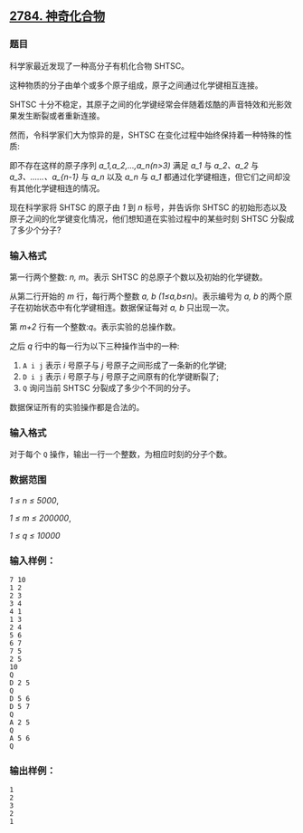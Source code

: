 ## [2784. 神奇化合物](https://www.acwing.com/problem/content/2786/)

### 题目

科学家最近发现了一种高分子有机化合物 SHTSC。

这种物质的分子由单个或多个原子组成，原子之间通过化学键相互连接。

SHTSC 十分不稳定，其原子之间的化学键经常会伴随着炫酷的声音特效和光影效果发生断裂或者重新连接。

然而，令科学家们大为惊异的是，SHTSC 在变化过程中始终保持着一种特殊的性质:

即不存在这样的原子序列 *a_1,a_2,…,a_n(n>3)* 满足 *a_1* 与 *a_2、a_2* 与 *a_3、......、a_{n-1}* 与 *a_n* 以及 *a_n* 与 *a_1* 都通过化学键相连，但它们之间却没有其他化学键相连的情况。

现在科学家将 SHTSC 的原子由 *1* 到 *n* 标号，并告诉你 SHTSC 的初始形态以及原子之间的化学键变化情况，他们想知道在实验过程中的某些时刻 SHTSC 分裂成了多少个分子?

### 输入格式

第一行两个整数: *n, m*。表示 SHTSC 的总原子个数以及初始的化学键数。

从第二行开始的 *m* 行，每行两个整数 *a, b (1≤a,b≤n)*。表示编号为 *a, b* 的两个原子在初始状态中有化学键相连。数据保证每对 *a, b* 只出现一次。

第 *m+2* 行有一个整数:*q*。表示实验的总操作数。

之后 *q* 行中的每一行为以下三种操作当中的一种:

1. `A i j` 表示 *i* 号原子与 *j* 号原子之间形成了一条新的化学键;
2. `D i j` 表示 *i* 号原子与 *j* 号原子之间原有的化学键断裂了;
3. `Q` 询问当前 SHTSC 分裂成了多少个不同的分子。

数据保证所有的实验操作都是合法的。

### 输入格式

对于每个 `Q` 操作，输出一行一个整数，为相应时刻的分子个数。

### 数据范围

*1 ≤ n ≤ 5000*,

*1 ≤ m ≤ 200000*,

*1 ≤ q ≤ 10000*

### 输入样例：

```
7 10
1 2
2 3
3 4
4 1
1 3
2 4
5 6
6 7
7 5
2 5
10
Q
D 2 5
Q
D 5 6
D 5 7
Q
A 2 5
Q
A 5 6
Q
```

### 输出样例：

```
1
2
3
2
1
```
